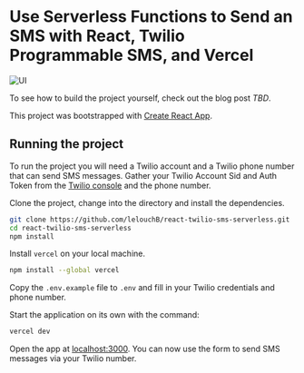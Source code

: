 # Use Serverless Functions to Send an SMS with React, Twilio Programmable SMS, and Vercel
![UI](https://i.imgur.com/cP85djM.png)

To see how to build the project yourself, check out the blog post _TBD_.

This project was bootstrapped with [Create React App](https://github.com/facebook/create-react-app).


## Running the project

To run the project you will need a Twilio account and a Twilio phone number that can send SMS messages. Gather your Twilio Account Sid and Auth Token from the [Twilio console](https://www.twilio.com/console) and the phone number.

Clone the project, change into the directory and install the dependencies.

```bash
git clone https://github.com/lelouchB/react-twilio-sms-serverless.git
cd react-twilio-sms-serverless
npm install
```
Install `vercel` on your local machine.

```bash
npm install --global vercel   
```

Copy the `.env.example` file to `.env` and fill in your Twilio credentials and phone number.

Start the application on its own with the command:

```bash
vercel dev
```

Open the app at [localhost:3000](http://localhost:3000). You can now use the form to send SMS messages via your Twilio number.
